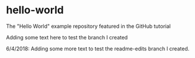# hello-world
The "Hello World" example repository featured in the GitHub tutorial

Adding some text here to test the branch I created

6/4/2018: Adding some more text to test the readme-edits branch I created.

